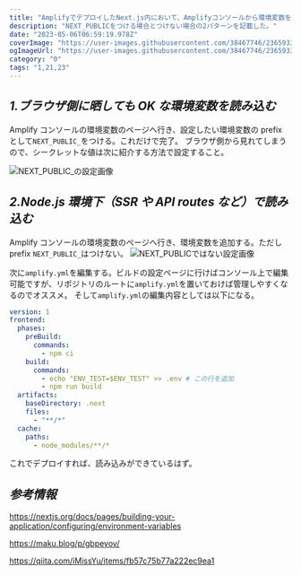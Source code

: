 ```yaml
---
title: "AmplifyでデプロイしたNext.js内において、Amplifyコンソールから環境変数を設定して使う"
description: "NEXT_PUBLICをつける場合とつけない場合の2パターンを記載した。"
date: "2023-05-06T06:59:19.978Z"
coverImage: "https://user-images.githubusercontent.com/38467746/236593357-95fd30eb-047c-4332-9822-16cc2c53d9fe.jpeg"
ogImageUrl: "https://user-images.githubusercontent.com/38467746/236593357-95fd30eb-047c-4332-9822-16cc2c53d9fe.jpeg"
category: "0"
tags: "1,21,23"
---
```


## _1.ブラウザ側に晒しても OK な環境変数を読み込む_

Amplify コンソールの環境変数のページへ行き、設定したい環境変数の prefix として`NEXT_PUBLIC_`をつける。これだけで完了。
ブラウザ側から見れてしまうので、シークレットな値は次に紹介する方法で設定すること。

![NEXT_PUBLIC_の設定画像](https://user-images.githubusercontent.com/38467746/236594915-0b818278-c698-4b19-bb50-83826de83737.png)

## _2.Node.js 環境下（SSR や API routes など）で読み込む_

Amplify コンソールの環境変数のページへ行き、環境変数を追加する。ただし prefix `NEXT_PUBLIC_`はつけない。
![NEXT_PUBLICではない設定画像](https://user-images.githubusercontent.com/38467746/236594913-62cc7cc8-c56e-4801-b751-1c0341a11e77.png)

次に`amplify.yml`を編集する。ビルドの設定ページに行けばコンソール上で編集可能ですが、リポジトリのルートに`amplify.yml`を置いておけば管理しやすくなるのでオススメ。
そして`amplify.yml`の編集内容としては以下になる。

```yml
version: 1
frontend:
  phases:
    preBuild:
      commands:
        - npm ci
    build:
      commands:
        - echo "ENV_TEST=$ENV_TEST" >> .env # この行を追加
        - npm run build
  artifacts:
    baseDirectory: .next
    files:
      - "**/*"
  cache:
    paths:
      - node_modules/**/*
```

これでデプロイすれば、読み込みができているはず。

## _参考情報_

https://nextjs.org/docs/pages/building-your-application/configuring/environment-variables

https://maku.blog/p/gbpeyov/

https://qiita.com/iMissYu/items/fb57c75b77a222ec9ea1
